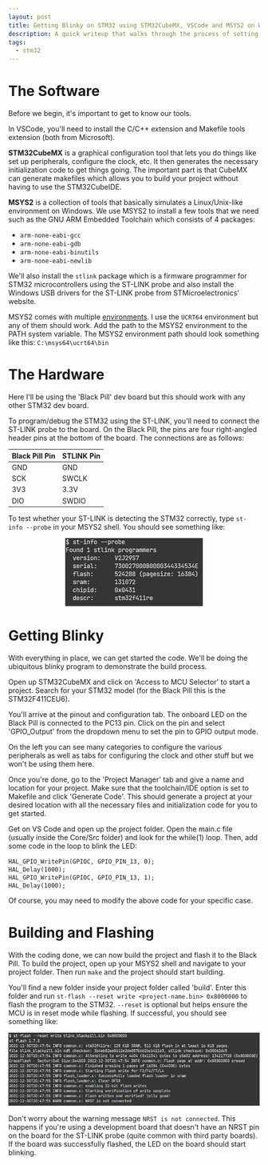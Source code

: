 ```yaml
---
layout: post
title: Getting Blinky on STM32 using STM32CubeMX, VSCode and MSYS2 on Windows
description: A quick writeup that walks through the process of setting up VSCode for STM32 development.
tags:
  - stm32
---
```

# The Software
Before we begin, it's important to get to know our tools. 

In VSCode, you'll need to install the C/C++ extension and Makefile tools extension (both from Microsoft).

**STM32CubeMX** is a graphical configuration tool that lets you do things like set up peripherals, configure the clock, etc. It then generates the necessary initialization code to get things going. The important part is that CubeMX can generate makefiles which allows you to build your project without having to use the STM32CubeIDE. 

**MSYS2** is a collection of tools that basically simulates a Linux/Unix-like environment on Windows. We use MSYS2 to install a few tools that we need such as the GNU ARM Embedded Toolchain which consists of 4 packages:
- `arm-none-eabi-gcc`
- `arm-none-eabi-gdb`
- `arm-none-eabi-binutils`
- `arm-none-eabi-newlib`

We'll also install the `stlink` package which is a firmware programmer for STM32 microcontrollers using the ST-LINK probe and also install the Windows USB drivers for the ST-LINK probe from STMicroelectronics' website. 

MSYS2 comes with multiple [<u>environments</u>](https://www.msys2.org/docs/environments/). I use the `UCRT64` environment but any of them should work. Add the path to the MSYS2 environment to the PATH system variable. The MSYS2 environment path should look something like this: `C:\msys64\ucrt64\bin`

# The Hardware
Here I'll be using the 'Black Pill' dev board but this should work with any other STM32 dev board.

To program/debug the STM32 using the ST-LINK, you'll need to connect the ST-LINK probe to the board. On the Black Pill, the pins are four right-angled header pins at the bottom of the board. The connections are as follows:

|Black Pill Pin  |STLINK Pin   |
|---|---|
|GND   |GND   |
|SCK   |SWCLK  |
|3V3   |3.3V  |
|DIO | SWDIO|

To test whether your ST-LINK is detecting the STM32 correctly, type `st-info --probe` in your MSYS2 shell. You should see something like: 

<p align="center">
  <img src="/assets/stinfo.png">
</p>


# Getting Blinky
With everything in place, we can get started the code. We'll be doing the ubiquitous blinky program to demonstrate the build process. 

Open up STM32CubeMX and click on 'Access to MCU Selector' to start a project. Search for your STM32 model (for the Black Pill this is the STM32F411CEU6). 

You'll arrive at the pinout and configuration tab. The onboard LED on the Black Pill is connected to the PC13 pin. Click on the pin and select 'GPIO_Output' from the dropdown menu to set the pin to GPIO output mode. 

On the left you can see many categories to configure the various peripherals as well as tabs for configuring the clock and other stuff but we won't be using them here.

Once you're done, go to the 'Project Manager' tab and give a name and location for your project. Make sure that the toolchain/IDE option is set to Makefile and click 'Generate Code'. This should generate a project at your desired location with all the necessary files and initialization code for you to get started. 

Get on VS Code and open up the project folder. Open the main.c file (usually inside the Core/Src folder) and look for the while(1) loop. Then, add some code in the loop to blink the LED:

```
HAL_GPIO_WritePin(GPIOC, GPIO_PIN_13, 0);
HAL_Delay(1000);
HAL_GPIO_WritePin(GPIOC, GPIO_PIN_13, 1);
HAL_Delay(1000);
```

Of course, you may need to modify the above code for your specific case. 

# Building and Flashing
With the coding done, we can now build the project and flash it to the Black Pill. To build the project, open up your MSYS2 shell and navigate to your project folder. Then run `make` and the project should start building. 

You'll find a new folder inside your project folder called 'build'. Enter this folder and run `st-flash --reset write <project-name.bin> 0x8000000` to flash the program to the STM32. `--reset` is optional but helps ensure the MCU is in reset mode while flashing. If successful, you should see something like:

<p align="center">
  <img src="/assets/makeoutput.png">
</p>

Don't worry about the warning message `NRST is not connected`. This happens if you're using a development board that doesn't have an NRST pin on the board for the ST-LINK probe (quite common with third party boards). If the board was successfully flashed, the LED on the board should start blinking. 